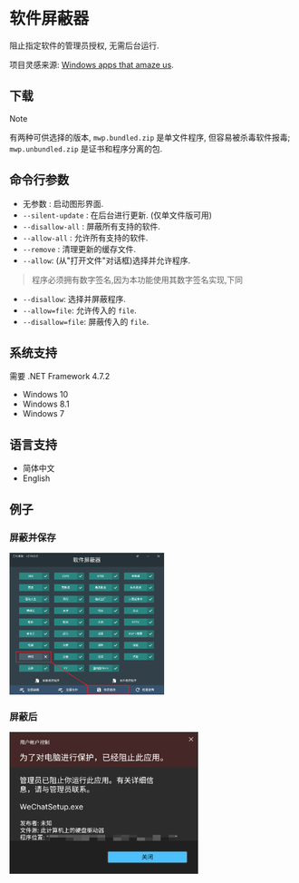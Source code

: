 # 软件屏蔽器


阻止指定软件的管理员授权, 无需后台运行.

项目灵感来源: [Windows apps that amaze us](https://amazing-apps.gitbook.io/windows-apps-that-amaze-us/zh-cn/blacklist).

## 下载



> [!Note]
> 有两种可供选择的版本, `mwp.bundled.zip` 是单文件程序, 但容易被杀毒软件报毒; `mwp.unbundled.zip` 是证书和程序分离的包.

## 命令行参数

- 无参数 : 启动图形界面.
- `--silent-update` : 在后台进行更新. (仅单文件版可用)
- `--disallow-all` : 屏蔽所有支持的软件.
- `--allow-all` : 允许所有支持的软件.
- `--remove` : 清理更新的缓存文件.
- `--allow`: (从"打开文件"对话框)选择并允许程序.

> 程序必须拥有数字签名,因为本功能使用其数字签名实现,下同

- `--disallow`: 选择并屏蔽程序.
- `--allow=file`: 允许传入的 `file`.
- `--disallow=file`: 屏蔽传入的 `file`.

## 系统支持

需要 .NET Framework 4.7.2

- Windows 10
- Windows 8.1
- Windows 7

## 语言支持

- 简体中文
- English

## 例子

### 屏蔽并保存

<img height="250" alt="屏蔽并保存" src="./assets/disallow.png">

### 屏蔽后

<img height="250" alt="屏蔽后" src="./assets/after.png">
